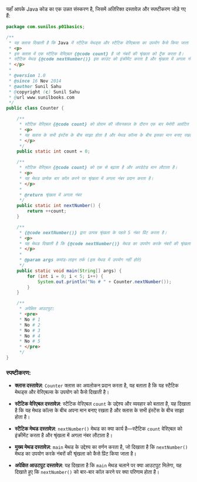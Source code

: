 यहाँ आपके Java कोड का एक उन्नत संस्करण है, जिसमें अतिरिक्त दस्तावेज़ और स्पष्टीकरण जोड़े गए हैं:

```java
package com.sunilos.p01basics;

/**
 * यह क्लास दिखाती है कि Java में स्टैटिक मेथड्स और स्टैटिक वेरिएबल्स का उपयोग कैसे किया जाता है।
 * <p>
 * इस क्लास में एक स्टैटिक वेरिएबल {@code count} है जो नंबरों की श्रृंखला को ट्रैक करता है।
 * स्टैटिक मेथड {@code nextNumber()} इस काउंट को इंक्रीमेंट करता है और श्रृंखला में अगला नंबर लौटाता है।
 * </p>
 * 
 * @version 1.0
 * @since 16 Nov 2014
 * @author Sunil Sahu
 * @copyright (c) Sunil Sahu
 * @url www.sunilbooks.com
 */
public class Counter {

    /**
     * स्टैटिक वेरिएबल {@code count} को प्रोग्राम की जीवनकाल के दौरान एक बार मेमोरी आवंटित की जाती है।
     * <p>
     * यह क्लास के सभी इंस्टेंस के बीच साझा होता है और मेथड कॉल्स के बीच इसका मान बनाए रखता है।
     * </p>
     */
    public static int count = 0;

    /**
     * स्टैटिक वेरिएबल {@code count} को एक से बढ़ाता है और अपडेटेड मान लौटाता है।
     * <p>
     * यह मेथड प्रत्येक बार कॉल करने पर श्रृंखला में अगला नंबर प्रदान करता है।
     * </p>
     * 
     * @return श्रृंखला में अगला नंबर
     */
    public static int nextNumber() {
        return ++count;
    }

    /**
     * {@code nextNumber()} द्वारा उत्पन्न श्रृंखला के पहले 5 नंबर प्रिंट करता है।
     * <p>
     * यह मेथड दिखाती है कि {@code nextNumber()} मेथड का उपयोग करके नंबरों की श्रृंखला कैसे जनरेट और डिस्प्ले की जाती है।
     * </p>
     * 
     * @param args कमांड-लाइन तर्क (इस मेथड में उपयोग नहीं होते)
     */
    public static void main(String[] args) {
        for (int i = 0; i < 5; i++) {
            System.out.println("No # " + Counter.nextNumber());
        }
    }

    /**
     * अपेक्षित आउटपुट:
     * <pre>
     * No # 1
     * No # 2
     * No # 3
     * No # 4
     * No # 5
     * </pre>
     */
}
```

### स्पष्टीकरण:

- **क्लास दस्तावेज़**: `Counter` क्लास का अवलोकन प्रदान करता है, यह बताता है कि यह स्टैटिक मेथड्स और वेरिएबल्स के उपयोग को कैसे दिखाती है।

- **स्टैटिक वेरिएबल दस्तावेज़**: स्टैटिक वेरिएबल `count` के उद्देश्य और व्यवहार को बताता है, यह दिखाता है कि यह मेथड कॉल्स के बीच अपना मान बनाए रखता है और क्लास के सभी इंस्टेंस के बीच साझा होता है।

- **स्टैटिक मेथड दस्तावेज़**: `nextNumber()` मेथड का क्या कार्य है—स्टैटिक `count` वेरिएबल को इंक्रीमेंट करता है और श्रृंखला में अगला नंबर लौटाता है।

- **मुख्य मेथड दस्तावेज़**: `main` मेथड के उद्देश्य का वर्णन करता है, जो दिखाता है कि `nextNumber()` मेथड का उपयोग करके नंबरों की श्रृंखला को कैसे प्रिंट किया जाता है।

- **अपेक्षित आउटपुट दस्तावेज़**: यह दिखाता है कि `main` मेथड चलाने पर क्या आउटपुट मिलेगा, यह दिखाते हुए कि `nextNumber()` को बार-बार कॉल करने पर क्या परिणाम होता है।
